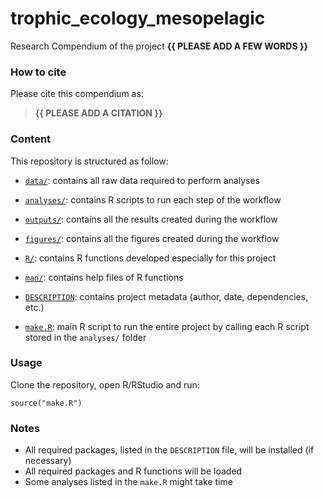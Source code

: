 <!-- README.md is generated from README.Rmd. Please edit that file -->

# trophic\_ecology\_mesopelagic

<!-- badges: start -->
<!-- badges: end -->

Research Compendium of the project **{{ PLEASE ADD A FEW WORDS }}**

### How to cite

Please cite this compendium as:

> **{{ PLEASE ADD A CITATION }}**

### Content

This repository is structured as follow:

-   [`data/`](https://github.com/lizloutrage/trophic_ecology_mesopelagic/tree/master/data):
    contains all raw data required to perform analyses

-   [`analyses/`](https://github.com/lizloutrage/trophic_ecology_mesopelagic/tree/master/analyses/):
    contains R scripts to run each step of the workflow

-   [`outputs/`](https://github.com/lizloutrage/trophic_ecology_mesopelagic/tree/master/outputs):
    contains all the results created during the workflow

-   [`figures/`](https://github.com/lizloutrage/trophic_ecology_mesopelagic/tree/master/figures):
    contains all the figures created during the workflow

-   [`R/`](https://github.com/lizloutrage/trophic_ecology_mesopelagic/tree/master/R):
    contains R functions developed especially for this project

-   [`man/`](https://github.com/lizloutrage/trophic_ecology_mesopelagic/tree/master/man):
    contains help files of R functions

-   [`DESCRIPTION`](https://github.com/lizloutrage/trophic_ecology_mesopelagic/tree/master/DESCRIPTION):
    contains project metadata (author, date, dependencies, etc.)

-   [`make.R`](https://github.com/lizloutrage/trophic_ecology_mesopelagic/tree/master/make.R):
    main R script to run the entire project by calling each R script
    stored in the `analyses/` folder

### Usage

Clone the repository, open R/RStudio and run:

    source("make.R")

### Notes

-   All required packages, listed in the `DESCRIPTION` file, will be
    installed (if necessary)
-   All required packages and R functions will be loaded
-   Some analyses listed in the `make.R` might take time
